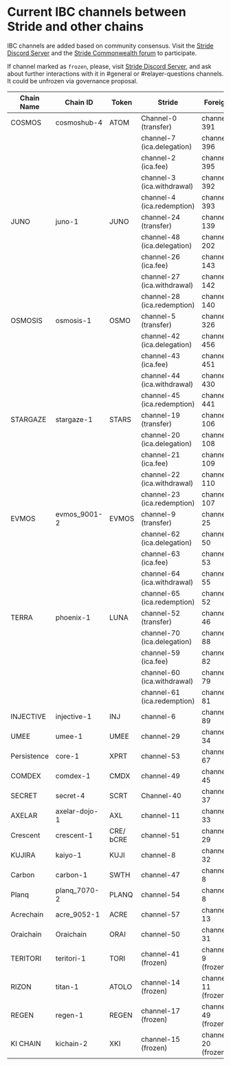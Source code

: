 # Current IBC channels between Stride and other chains

IBC channels are added based on community consensus. Visit the [Stride Discord Server](https://discord.gg/stride-zone) and the [Stride Commonwealth forum](https://commonwealth.im/stride/discussions) to participate.

If channel marked as `frozen`, please, visit [Stride Discord Server](https://discord.gg/stride-zone), and ask about further interactions with it in #general or #relayer-questions channels. It could be unfrozen via governance proposal.

| Chain Name | Chain ID | Token | 		Stride    | Foreign |
| ---------- | -------- | ----- | --------------- | ------- |
| COSMOS | cosmoshub-4 | ATOM | Channel-0 (transfer) | channel-391 |  
| 	 	| 			 | 		 | channel-7 (ica.delegation) | channel-396 |  
| 	 	| 			 | 		 | channel-2 (ica.fee)| channel-395 |  
| 	 	| 			 | 		 | channel-3 (ica.withdrawal) | channel-392 |  
| 	 	| 			 | 		 | channel-4 (ica.redemption) | channel-393 |  
| JUNO  | juno-1 	 | JUNO  | channel-24 (transfer)	  | channel-139 |  
| 	 	| 			 | 		 | channel-48 (ica.delegation) | channel-202	|  
| 	 	| 			 | 		 | channel-26 (ica.fee)		 | channel-143 |  
| 	 	| 			 | 		 | channel-27 (ica.withdrawal) | channel-142 |  
| 	 	| 			 | 		 | channel-28 (ica.redemption) | channel-140 |  
| OSMOSIS | osmosis-1 | OSMO | channel-5 (transfer) | channel-326  |   
| 	 	| 			 | 		 | channel-42 (ica.delegation) | channel-456	|  
| 	 	| 			 | 		 | channel-43 (ica.fee)		 | channel-451 |  
| 	 	| 			 | 		 | channel-44 (ica.withdrawal) | channel-430 |  
| 	 	| 			 | 		 | channel-45 (ica.redemption) | channel-441 |  
| STARGAZE | stargaze-1 | STARS | channel-19 (transfer) | channel-106 |  
| 	 	| 			 | 		 | channel-20 (ica.delegation) | channel-108	|  
| 	 	| 			 | 		 | channel-21 (ica.fee)		 | channel-109 |  
| 	 	| 			 | 		 | channel-22 (ica.withdrawal) | channel-110 | 
| 	 	| 			 | 		 | channel-23 (ica.redemption) | channel-107 |  
| EVMOS | evmos_9001-2 | EVMOS | channel-9 (transfer) | channel-25 |  
| 	 	| 			 | 		 | channel-62 (ica.delegation) | channel-50	|  
| 	 	| 			 | 		 | channel-63 (ica.fee)		 | channel-53 |  
| 	 	| 			 | 		 | channel-64 (ica.withdrawal) | channel-55 | 
| 	 	| 			 | 		 | channel-65 (ica.redemption) | channel-52 |
| TERRA | phoenix-1 | LUNA | channel-52 (transfer) | channel-46 |  
| 	 	| 			 | 		 | channel-70 (ica.delegation) | channel-88	|  
| 	 	| 			 | 		 | channel-59 (ica.fee)		 | channel-82 |  
| 	 	| 			 | 		 | channel-60 (ica.withdrawal) | channel-79 | 
| 	 	| 			 | 		 | channel-61 (ica.redemption) | channel-81 |
| INJECTIVE | injective-1 | INJ | channel-6 | channel-89 |  
| UMEE | umee-1 | UMEE | channel-29 | channel-34 |  
| Persistence | core-1 | XPRT | channel-53 | channel-67 | 
| COMDEX | comdex-1 | CMDX | channel-49 | channel-45 | 
| SECRET | secret-4 | SCRT | Channel-40 | channel-37 |  
| AXELAR | axelar-dojo-1 | AXL | channel-11 | channel-33 | 
| Crescent | crescent-1 | CRE/ bCRE  | channel-51 | channel-29 | 
| KUJIRA | kaiyo-1 | KUJI | channel-8 | channel-32 | 
| Carbon | carbon-1 | SWTH | channel-47 | channel-8 |  
| Planq | planq_7070-2 | PLANQ | channel-54 | channel-8 |
| Acrechain | acre_9052-1 | ACRE | channel-57 | channel-13 |
| Oraichain | Oraichain  | ORAI | channel-50 | channel-31 |
| TERITORI	 | teritori-1 | TORI | channel-41 (frozen) | channel-9 (frozen) | 
| RIZON | titan-1 | ATOLO | channel-14 (frozen) | channel-11 (frozen) | 
| REGEN | regen-1 | REGEN | channel-17 (frozen) | channel-49 (frozen) | 
| KI CHAIN | kichain-2 | XKI | channel-15 (frozen)| channel-20 (frozen) | 

